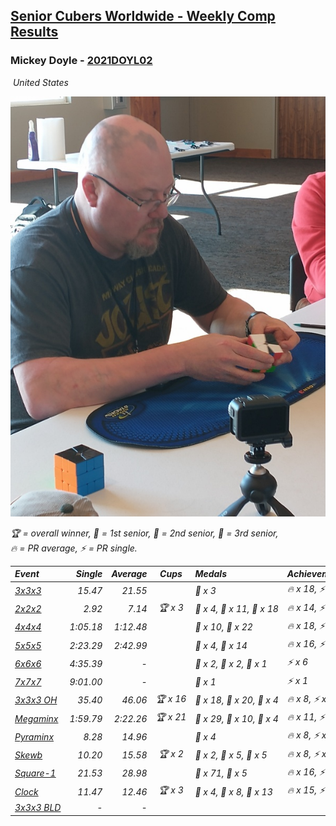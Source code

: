 <style>table {white-space: nowrap;}</style>
<link rel="stylesheet" type="text/css" href="/scw-comp/css/flags.css" />

## [Senior Cubers Worldwide - Weekly Comp Results](/scw-comp/results/)
### Mickey Doyle - [2021DOYL02](https://www.worldcubeassociation.org/persons/2021DOYL02)

<i class="flag flag-US" />&nbsp;United States

![Mickey Doyle](1644595509.jpg)

<span style="white-space: nowrap;">🏆 = overall winner</span>, <span style="white-space: nowrap;">🥇 = 1st senior</span>, <span style="white-space: nowrap;">🥈 = 2nd senior</span>, <span style="white-space: nowrap;">🥉 = 3rd senior</span>, <span style="white-space: nowrap;">🔥 = PR average</span>, <span style="white-space: nowrap;">⚡ = PR single</span>.

| Event | Single | Average | Cups | Medals | Achievements|
| :-- | --: | --: | :--: | :-- | :-- |
| [3x3x3](333.md) | 15.47 | 21.55 |  | 🥉 x 3 | 🔥 x 18, ⚡ x 14 |
| [2x2x2](222.md) | 2.92 | 7.14 | 🏆 x 3 | 🥇 x 4, 🥈 x 11, 🥉 x 18 | 🔥 x 14, ⚡ x 14 |
| [4x4x4](444.md) | 1:05.18 | 1:12.48 |  | 🥈 x 10, 🥉 x 22 | 🔥 x 18, ⚡ x 14 |
| [5x5x5](555.md) | 2:23.29 | 2:42.99 |  | 🥈 x 4, 🥉 x 14 | 🔥 x 16, ⚡ x 13 |
| [6x6x6](666.md) | 4:35.39 | - |  | 🥇 x 2, 🥈 x 2, 🥉 x 1 | ⚡ x 6 |
| [7x7x7](777.md) | 9:01.00 | - |  | 🥈 x 1 | ⚡ x 1 |
| [3x3x3 OH](333oh.md) | 35.40 | 46.06 | 🏆 x 16 | 🥇 x 18, 🥈 x 20, 🥉 x 4 | 🔥 x 8, ⚡ x 9 |
| [Megaminx](minx.md) | 1:59.79 | 2:22.26 | 🏆 x 21 | 🥇 x 29, 🥈 x 10, 🥉 x 4 | 🔥 x 11, ⚡ x 18 |
| [Pyraminx](pyram.md) | 8.28 | 14.96 |  | 🥉 x 4 | 🔥 x 8, ⚡ x 7 |
| [Skewb](skewb.md) | 10.20 | 15.58 | 🏆 x 2 | 🥇 x 2, 🥈 x 5, 🥉 x 5 | 🔥 x 8, ⚡ x 6 |
| [Square-1](sq1.md) | 21.53 | 28.98 |  | 🥈 x 71, 🥉 x 5 | 🔥 x 16, ⚡ x 10 |
| [Clock](clock.md) | 11.47 | 12.46 | 🏆 x 3 | 🥇 x 4, 🥈 x 8, 🥉 x 13 | 🔥 x 15, ⚡ x 15 |
| [3x3x3 BLD](333bf.md) | - | - |  |  |  |

<!-- Global site tag (gtag.js) - Google Analytics -->
<script async src="https://www.googletagmanager.com/gtag/js?id=UA-86348435-3"></script>
<script>window.dataLayer = window.dataLayer || []; function gtag() {dataLayer.push(arguments);} gtag('js', new Date()); gtag('config', 'UA-86348435-3');</script>
